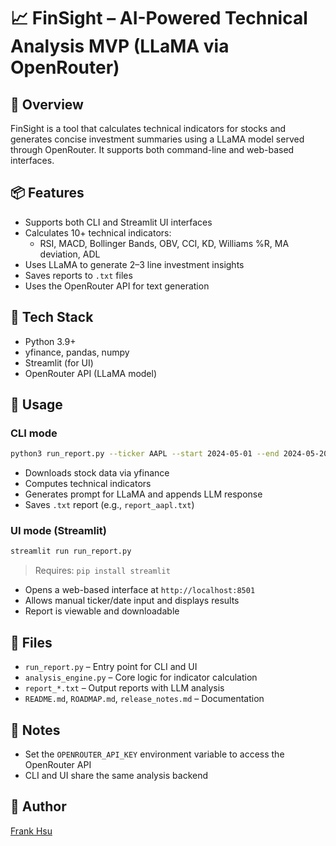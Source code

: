 # 📈 FinSight – AI-Powered Technical Analysis MVP (LLaMA via OpenRouter)

## 🚀 Overview

FinSight is a tool that calculates technical indicators for stocks and generates concise investment summaries using a LLaMA model served through OpenRouter. It supports both command-line and web-based interfaces.

## 📦 Features

- Supports both CLI and Streamlit UI interfaces
- Calculates 10+ technical indicators:
  - RSI, MACD, Bollinger Bands, OBV, CCI, KD, Williams %R, MA deviation, ADL
- Uses LLaMA to generate 2–3 line investment insights
- Saves reports to `.txt` files
- Uses the OpenRouter API for text generation

## 🧰 Tech Stack

- Python 3.9+
- yfinance, pandas, numpy
- Streamlit (for UI)
- OpenRouter API (LLaMA model)

## 🧪 Usage

### CLI mode

```bash
python3 run_report.py --ticker AAPL --start 2024-05-01 --end 2024-05-20
```

- Downloads stock data via yfinance
- Computes technical indicators
- Generates prompt for LLaMA and appends LLM response
- Saves `.txt` report (e.g., `report_aapl.txt`)

### UI mode (Streamlit)

```bash
streamlit run run_report.py
```

> Requires: `pip install streamlit`

- Opens a web-based interface at `http://localhost:8501`
- Allows manual ticker/date input and displays results
- Report is viewable and downloadable

## 📁 Files

- `run_report.py` – Entry point for CLI and UI
- `analysis_engine.py` – Core logic for indicator calculation
- `report_*.txt` – Output reports with LLM analysis
- `README.md`, `ROADMAP.md`, `release_notes.md` – Documentation

## 🧠 Notes

- Set the `OPENROUTER_API_KEY` environment variable to access the OpenRouter API
- CLI and UI share the same analysis backend

## 👤 Author

[Frank Hsu](https://github.com/frankchiboy)
